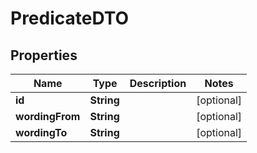 

# PredicateDTO


## Properties

Name | Type | Description | Notes
------------ | ------------- | ------------- | -------------
**id** | **String** |  |  [optional]
**wordingFrom** | **String** |  |  [optional]
**wordingTo** | **String** |  |  [optional]



